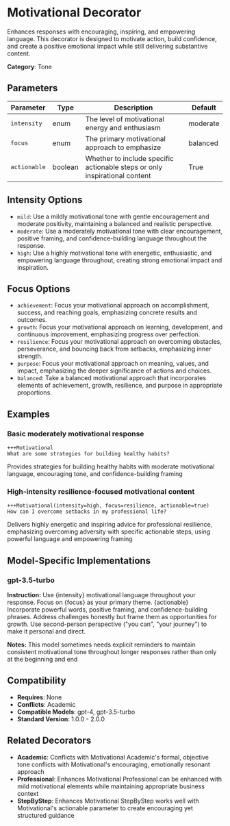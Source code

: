 # Motivational Decorator

Enhances responses with encouraging, inspiring, and empowering language. This decorator is designed to motivate action, build confidence, and create a positive emotional impact while still delivering substantive content.

**Category**: Tone

## Parameters

| Parameter | Type | Description | Default |
|-----------|------|-------------|--------|
| `intensity` | enum | The level of motivational energy and enthusiasm | moderate |
| `focus` | enum | The primary motivational approach to emphasize | balanced |
| `actionable` | boolean | Whether to include specific actionable steps or only inspirational content | True |

## Intensity Options

- `mild`: Use a mildly motivational tone with gentle encouragement and moderate positivity, maintaining a balanced and realistic perspective.
- `moderate`: Use a moderately motivational tone with clear encouragement, positive framing, and confidence-building language throughout the response.
- `high`: Use a highly motivational tone with energetic, enthusiastic, and empowering language throughout, creating strong emotional impact and inspiration.

## Focus Options

- `achievement`: Focus your motivational approach on accomplishment, success, and reaching goals, emphasizing concrete results and outcomes.
- `growth`: Focus your motivational approach on learning, development, and continuous improvement, emphasizing progress over perfection.
- `resilience`: Focus your motivational approach on overcoming obstacles, perseverance, and bouncing back from setbacks, emphasizing inner strength.
- `purpose`: Focus your motivational approach on meaning, values, and impact, emphasizing the deeper significance of actions and choices.
- `balanced`: Take a balanced motivational approach that incorporates elements of achievement, growth, resilience, and purpose in appropriate proportions.

## Examples

### Basic moderately motivational response

```
+++Motivational
What are some strategies for building healthy habits?
```

Provides strategies for building healthy habits with moderate motivational language, encouraging tone, and confidence-building framing

### High-intensity resilience-focused motivational content

```
+++Motivational(intensity=high, focus=resilience, actionable=true)
How can I overcome setbacks in my professional life?
```

Delivers highly energetic and inspiring advice for professional resilience, emphasizing overcoming adversity with specific actionable steps, using powerful language and empowering framing

## Model-Specific Implementations

### gpt-3.5-turbo

**Instruction:** Use {intensity} motivational language throughout your response. Focus on {focus} as your primary theme. {actionable} Incorporate powerful words, positive framing, and confidence-building phrases. Address challenges honestly but frame them as opportunities for growth. Use second-person perspective ("you can", "your journey") to make it personal and direct.

**Notes:** This model sometimes needs explicit reminders to maintain consistent motivational tone throughout longer responses rather than only at the beginning and end


## Compatibility

- **Requires**: None
- **Conflicts**: Academic
- **Compatible Models**: gpt-4, gpt-3.5-turbo
- **Standard Version**: 1.0.0 - 2.0.0

## Related Decorators

- **Academic**: Conflicts with Motivational Academic's formal, objective tone conflicts with Motivational's encouraging, emotionally resonant approach
- **Professional**: Enhances Motivational Professional can be enhanced with mild motivational elements while maintaining appropriate business context
- **StepByStep**: Enhances Motivational StepByStep works well with Motivational's actionable parameter to create encouraging yet structured guidance
